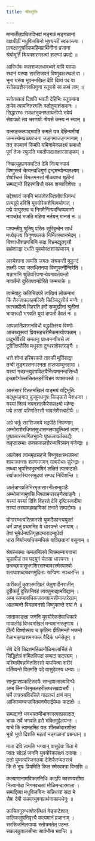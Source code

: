 ```yaml
---
title: श्रीस्तुतिः

---
```

मानातीतप्रथितविभवां मङ्गळं मङ्गळानां  
वक्षःपीठीं मधुविजयिनो भूषयन्तीं स्वकान्त्या ।  
प्रत्यक्षानुश्रविकमहिमप्रार्थिनीनां प्रजानां  
श्रेयोमूर्तिं श्रियमशरणस्त्वां शरण्यां प्रपद्ये ॥

आविर्भावः कलशजलधावध्वरे वापि यस्याः  
स्थानं यस्याः सरसिजवनं विष्णुवक्षःस्थलं वा ।  
भूमा यस्या भूवनमखिलं देवि दिव्यं पदं वा  
स्तोकप्रज्ञैरनवधिगुणा स्तूयसे सा कथं त्वम् ॥

स्तोतव्यत्वं दिशति भवती देहिभिः स्तूयमाना  
तामेव त्वामनितरगतिः स्तोतुमाशंसमानः ।  
सिद्धारम्भः सकलभुवनश्लाघनीयो भवेयं  
सेवापक्षो तव चरणयोः श्रेयसे कस्य न स्यात् ॥

यत्सङ्कल्पाद्भवति कमले यत्र देहिन्यमीषां  
जन्मस्थेमप्रळयरचना जङ्गमाजङ्गमानाम् ।  
तत् कल्याणं किमपि यमिनामेकलक्ष्यं समाधौ  
पूर्णं तेजः स्फुरति भवतीपादलाक्षारसाङ्कम् ॥

निष्प्रत्यूहप्रणयघटितं देवि नित्यानपायं  
विष्णुस्त्वं चेत्यनवधिगुणं द्वन्द्वमन्योन्यलक्ष्यम् ।  
शेषश्चित्तं विमलमनसां मौळयश्च श्रुतीनां  
सम्पद्यन्ते विहरणविधौ यस्य शय्याविशेषाः ॥

उद्देश्यत्वं जननि भजतोरुज्ज्ञितोपाधिगन्धं  
प्रत्यग्रूपे हविषि युवयोरेकशेषित्वयोगात् ।  
पद्मे पत्युस्तव च निगमैर्नित्यमन्विष्यमाणो  
नावच्छेदं भजति महिमा नर्तयन् मानसं नः ॥

पश्यन्तीषु श्रुतिषु परितः सूरिबृन्देन सार्धं  
मध्येकृत्य त्रिगुणफलकं निर्मितस्थानभेदम् ।  
विश्वाधीशप्रणयिनि सदा विभ्रमद्यूतवृत्तौ  
ब्रह्मेशाद्या दधति युवयोरक्षशारप्रचारम् ॥

अस्येशाना त्वमसि जगतः संश्रयन्ती मुकुन्दं  
लक्ष्मीः पद्मा जलधितनया विष्णुपत्नीन्दिरेति ।  
यन्नामानि श्रुतिपरिपणान्येवमावर्तयन्तो  
नावर्तन्ते दुरितपवनप्रेरिते जन्मचक्रे ॥

त्वामेवाहुः कतिचिदपरे त्वत्प्रियं लोकनाथं  
किं तैरन्तःकलहमलिनैः किञ्चिदुत्तीर्य मग्नैः ।  
त्वत्सम्प्रीत्यै विहरति हरौ सम्मुखीनां श्रुतीनां  
भावारूढौ भगवति युवां दम्पती दैवतं नः ॥

आपन्नार्तिप्रशमनविधौ बद्धदीक्षस्य विष्णोः  
आचख्युस्त्वां प्रियसहचरीमैकमत्योपपन्नाम् ।  
प्रादुर्भावैरपि समतनुः प्राध्वमन्वीयसे त्वं  
दूरोत्क्षिप्तैरिव मधुरता दुग्धराशेस्तरङ्गैः ॥

धत्ते शोभां हरिमरकते तावकी मूर्तिराद्या  
तन्वी तुङ्गस्तनभरनता तप्तजाम्बूनदाभा ।  
यस्यां गच्छन्त्युदयविलयैर्नित्यमानन्दसिन्धौ  
इच्छावेगोल्लसितलहरीविभ्रमं व्यक्तयस्ते ॥

आसंसारं विततमखिलं वाङ्मयं यद्विभूतिः  
यद्भ्रूभङ्गात् कुसुमधनुषः किङ्करो मेरुधन्वा ।  
यस्यां नित्यं नयनशतकैरेकलक्ष्यो महेन्द्रः  
पद्मे तासां परिणतिरसौ भावलेशैस्त्वदीयैः ॥

अग्रे भर्तुः सरसिजमये भद्रपीठे निषण्णाम्  
अम्भोराशेरधिगतसुधासम्प्लवादुत्थितां त्वाम् ।  
पुष्पासारस्थगितभुवनैः पुष्कलावर्तकाद्यैः  
क्लृप्तारम्भाः कनककलशैरभ्यषिञ्चन् गजेन्द्राः ॥

आलोक्य त्वाममृतसहजे विष्णुवक्षःस्थलस्थां  
शापाक्रान्ताः शरणमगमन् सावरोधाः सुरेन्द्राः ।  
लब्ध्वा भूयस्त्रिभुवनमिदं लक्षितं त्वत्कटाक्षैः  
सर्वाकारस्थिरसमुदयां सम्पदं निर्विशन्ति ॥

आर्तत्राणव्रतिभिरमृतासारनीलाम्बुवाहैः  
अम्भोजानामुषसि मिषतामन्तरङ्गैरपाङ्गैः ।  
यस्यां यस्यां दिशि विहरते देवि दृष्टिस्त्वदीया  
तस्यां तस्यामहमहमिकां तन्वते सम्पदोघाः ॥

योगारम्भत्वरितमनसो युष्मदैकान्त्ययुक्तं  
धर्मं प्राप्तुं प्रथममिह ये धारयन्ते धनायाम् ।  
तेषां भूमेर्धनपतिगृहादम्बरादम्बुधेर्वा  
धारा निर्यान्त्यधिकमधिकं वाञ्छितानां वसूनाम् ॥

श्रेयस्कामाः कमलनिलये चित्रमाम्नायवाचां  
चूडापीडं तव पदयुगं चेतसा धारयन्तः ।  
छत्रच्छायासुभगशिरसश्चामरस्मेरपार्श्वाः  
श्लाघाशब्दश्रवणमुदिताः स्रग्विणः सञ्चरन्ति ॥

ऊरीकर्तुं कुशलमखिलं जेतुमादीनरातीन्  
दूरीकर्तुं दुरितनिवहं त्यक्तुमाद्यामविद्याम् ।  
अम्ब स्तम्बावधिकजननग्रामसीमान्तरेखाम्  
आलम्बन्ते विमलमनसो विष्णुकान्ते दयां ते ॥

जाताकाङ्क्षा जननि युवयोरेकसेवाधिकारे  
मायालीढं विभवमखिलं मन्यमानास्तृणाय ।  
प्रीत्यै विष्णोस्तव च कृतिनः प्रीतिमन्तो भजन्ते  
वेलाभङ्गप्रशमनफलं वैदिकं धर्मसेतुम् ॥

सेवे देवि त्रिदशमहिळामौळिमालार्चितं ते  
सिद्धिक्षेत्रं शमितविपदां सम्पदां पादपद्मम् ।  
यस्मिन्नीषन्नमितशिरसो यापयित्वा शरीरं  
वर्तिष्यन्ते वितमसि पदे वासुदेवस्य धन्याः ॥

सानुप्रासप्रकटितदयैः सान्द्रवात्सल्यदिग्धैः  
अम्ब स्निग्धैरमृतलहरीलब्धसब्रह्मचर्यैः ।  
घर्मे तापत्रयविरचिते गाढतप्तं क्षणं माम्  
आकिञ्चन्यग्लपितमनघैरार्द्रयेथाः कटाक्षैः ॥

सम्पद्यन्ते भवभयतमीभानवस्त्वत्प्रसादात्  
भावाः सर्वे भगवति हरौ भक्तिमुद्वेलयन्तः ।  
याचे किं त्वामहमिह यतः शीतळोदारशीला  
भूयो भूयो दिशसि महतां मङ्गळानां प्रबन्धान् ॥

माता देवि त्वमसि भगवान् वासुदेवः पिता मे  
जातः सोऽहं जननि युवयोरेकलक्ष्यं दयायाः ।  
दत्तो युष्मत्परिजनतया देशिकैरप्यतस्त्वं  
किं ते भूयः प्रियमिति किल स्मेरवक्त्रा विभासि ॥

कल्याणानामविकलनिधिः काऽपि कारुण्यसीमा  
नित्यामोदा निगमवचसां मौळिमन्दारमाला ।  
सम्पद्दिव्या मधुविजयिनः सन्निधत्तां सदा मे  
सैषा देवी सकलभुवनप्रार्थनाकामधेनुः ॥

उपचितगुरुभक्तेरुत्थितं वेङ्कटेशात्  
कलिकलुषनिवृत्त्यै कल्पमानं प्रजानाम् ।  
सरसिजनिलयायाः स्तोत्रमतेत् पठन्तः  
सकलकुशलसीमाः सार्वभौमा भवन्ति ॥